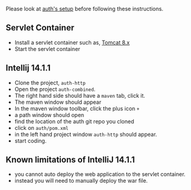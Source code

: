 Please look at [auth's setup](https://github.com/RootServices/auth/blob/development/setup.md) before following these instructions.

Servlet Container
------------------
 - Install a servlet container such as, [Tomcat 8.x](http://tomcat.apache.org/download-80.cgi)
 - Start the servlet container

Intellij 14.1.1
---------------
 - Clone the project, `auth-http`
 - Open the project `auth-combined`.
 - The right hand side should have a `maven` tab, click it.
 - The maven window should appear  
 - In the maven window toolbar, click the plus icon `+`
 - a path window should open
 - find the location of the auth git repo you cloned
 - click on `auth/pom.xml`
 - in the left hand project window `auth-http` should appear.
 - start coding.
 
Known limitations of IntelliJ 14.1.1
------------------------------------
 - you cannot auto deploy the web application to the servlet container.
 - instead you will need to manually deploy the war file.